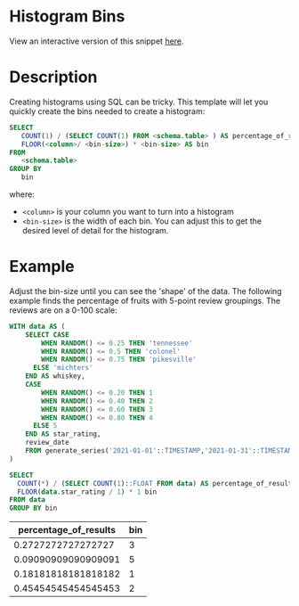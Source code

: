 # Histogram Bins
View an interactive version of this snippet [here](https://count.co/n/27wc3pvc5R0?vm=e).

# Description
Creating histograms using SQL can be tricky. This template will let you quickly create the bins needed to create a histogram:

```sql
SELECT 
   COUNT(1) / (SELECT COUNT(1) FROM <schema.table> ) AS percentage_of_results
   FLOOR(<column>/ <bin-size>) * <bin-size> AS bin
FROM
   <schema.table>
GROUP BY 
   bin
```
where:
- `<column>` is your column you want to turn into a histogram
- `<bin-size>` is the width of each bin. You can adjust this to get the desired level of detail for the histogram.

# Example
Adjust the bin-size until you can see the 'shape' of the data. The following example finds the percentage of fruits with 5-point review groupings. The reviews are on a 0-100 scale: 

```sql
WITH data AS (
    SELECT CASE
        WHEN RANDOM() <= 0.25 THEN 'tennessee'
        WHEN RANDOM() <= 0.5 THEN 'colonel'
        WHEN RANDOM() <= 0.75 THEN 'pikesville'
      ELSE 'michters'
    END AS whiskey,
    CASE
        WHEN RANDOM() <= 0.20 THEN 1
        WHEN RANDOM() <= 0.40 THEN 2
        WHEN RANDOM() <= 0.60 THEN 3
        WHEN RANDOM() <= 0.80 THEN 4
      ELSE 5
    END AS star_rating,
    review_date
    FROM generate_series('2021-01-01'::TIMESTAMP,'2021-01-31'::TIMESTAMP,  '3 DAY') AS review_date
)

SELECT 
  COUNT(*) / (SELECT COUNT(1)::FLOAT FROM data) AS percentage_of_results,
  FLOOR(data.star_rating / 1) * 1 bin
FROM data
GROUP BY bin
```
| percentage_of_results | bin |
| ----- | ----- |
| 0.2727272727272727 | 3 |
| 0.09090909090909091 | 5 |
| 0.18181818181818182 | 1 |
| 0.45454545454545453 | 2 |


